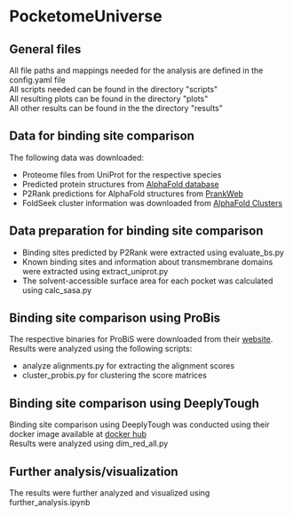 # PocketomeUniverse

## General files 
All file paths and mappings needed for the analysis are defined in the config.yaml file<br>
All scripts needed can be found in the directory "scripts"<br>
All resulting plots can be found in the directory "plots"<br>
All other results can be found in the the directory "results"<br>

## Data for binding site comparison
The following data was downloaded:
* Proteome files from UniProt for the respective species
* Predicted protein structures from [AlphaFold database](https://alphafold.ebi.ac.uk/download)
* P2Rank predictions for AlphaFold structures from [PrankWeb](https://prankweb.cz/about)
* FoldSeek cluster information was downloaded from [AlphaFold Clusters](https://afdb-cluster.steineggerlab.workers.dev/)

## Data preparation for binding site comparison 
* Binding sites predicted by P2Rank were extracted using evaluate_bs.py
* Known binding sites and information about transmembrane domains were extracted using extract_uniprot.py
* The solvent-accessible surface area for each pocket was calculated using calc_sasa.py 

## Binding site comparison using ProBis
The respective binaries for ProBiS were downloaded from their [website](http://insilab.org/probis-algorithm/). <br> 
Results were analyzed using the following scripts: 
* analyze alignments.py for extracting the alignment scores 
* cluster_probis.py for clustering the score matrices 

## Binding site comparison using DeeplyTough 
Binding site comparison using DeeplyTough was conducted using their docker image available at [docker hub](https://hub.docker.com/r/joshuameyers/deeplytough)<br> 
Results were analyzed using dim_red_all.py 

## Further analysis/visualization 
The results were further analyzed and visualized using further_analysis.ipynb
